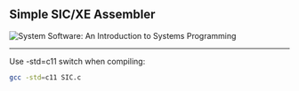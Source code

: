 ## Simple SIC/XE Assembler

![System Software: An Introduction to Systems Programming](https://images-na.ssl-images-amazon.com/images/I/41ZDBBT7FEL.jpg)

---

Use -std=c11 switch when compiling:
```bash
gcc -std=c11 SIC.c
```